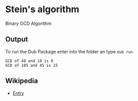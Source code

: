 # Stein's algorithm

Binary GCD Algorithm

## Output

To run the Dub Package enter into the folder an type `dub run`

```
GCD of 48 and 18 is 6
GCD of 105 and 45 is 15
```

## Wikipedia

  - [Entry](https://en.wikipedia.org/wiki/Binary_GCD_algorithm)
